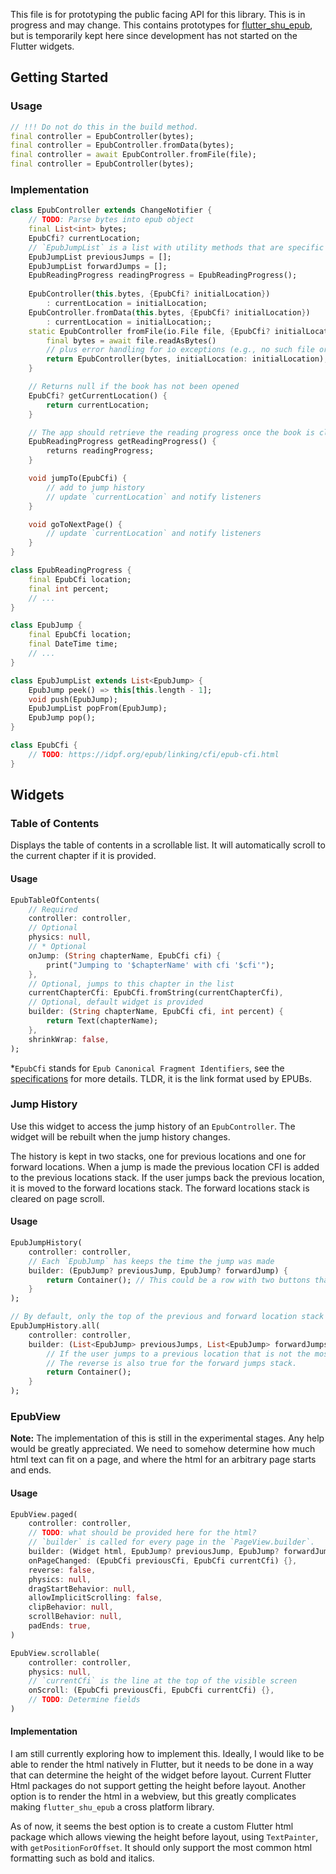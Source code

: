 This file is for prototyping the public facing API for this library. This is in progress and may change. This contains prototypes for [flutter_shu_epub](https://github.com/getBoolean/shu_epub/issues/19), but is temporarily kept here since development has not started on the Flutter widgets.

## Getting Started

### Usage

```dart
// !!! Do not do this in the build method.
final controller = EpubController(bytes);
final controller = EpubController.fromData(bytes);
final controller = await EpubController.fromFile(file);
final controller = EpubController(bytes);
```

### Implementation

```dart
class EpubController extends ChangeNotifier {
	// TODO: Parse bytes into epub object
	final List<int> bytes;
	EpubCfi? currentLocation;
	// `EpubJumpList` is a list with utility methods that are specific to `EpubJump`. It acts similar to a stack
	EpubJumpList previousJumps = [];
	EpubJumpList forwardJumps = [];
	EpubReadingProgress readingProgress = EpubReadingProgress();
	
	EpubController(this.bytes, {EpubCfi? initialLocation})
		: currentLocation = initialLocation;
	EpubController.fromData(this.bytes, {EpubCfi? initialLocation})
		: currentLocation = initialLocation;;
	static EpubController fromFile(io.File file, {EpubCfi? initialLocation}) async {
		final bytes = await file.readAsBytes()
		// plus error handling for io exceptions (e.g., no such file or no permission)
		return EpubController(bytes, initialLocation: initialLocation);
	}

	// Returns null if the book has not been opened
	EpubCfi? getCurrentLocation() {
		return currentLocation;
	}

	// The app should retrieve the reading progress once the book is closed and save it
	EpubReadingProgress getReadingProgress() {
		returns readingProgress;
	}

	void jumpTo(EpubCfi) {
		// add to jump history
		// update `currentLocation` and notify listeners
	}

	void goToNextPage() {
		// update `currentLocation` and notify listeners
	}
}

class EpubReadingProgress {
	final EpubCfi location;
	final int percent;
	// ...
}

class EpubJump {
	final EpubCfi location;
	final DateTime time;
	// ...
}

class EpubJumpList extends List<EpubJump> {
	EpubJump peek() => this[this.length - 1];
	void push(EpubJump);
	EpubJumpList popFrom(EpubJump);
	EpubJump pop();
}

class EpubCfi {
	// TODO: https://idpf.org/epub/linking/cfi/epub-cfi.html
}
```

## Widgets

### Table of Contents

Displays the table of contents in a scrollable list. It will automatically scroll to the current chapter if it is provided.

#### Usage

```dart
EpubTableOfContents(
	// Required
	controller: controller,
	// Optional
	physics: null,
	// * Optional
	onJump: (String chapterName, EpubCfi cfi) {
		print("Jumping to '$chapterName' with cfi '$cfi'");
	},
	// Optional, jumps to this chapter in the list
	currentChapterCfi: EpubCfi.fromString(currentChapterCfi),
	// Optional, default widget is provided
	builder: (String chapterName, EpubCfi cfi, int percent) {
		return Text(chapterName);
	},
	shrinkWrap: false,
);
```

\*`EpubCfi` stands for `Epub Canonical Fragment Identifiers`, see the [specifications](https://idpf.org/epub/linking/cfi/epub-cfi.html) for more details. TLDR, it is the link format used by EPUBs.

### Jump History

Use this widget to access the jump history of an `EpubController`. The widget will be rebuilt when the jump history changes. 

The history is kept in two stacks, one for previous locations and one for forward locations. When a jump is made the previous location CFI is added to the previous locations stack. If the user jumps back the previous location, it is moved to the forward locations stack. The forward locations stack is cleared on page scroll.

#### Usage

```dart
EpubJumpHistory(
	controller: controller,
	// Each `EpubJump` has keeps the time the jump was made
	builder: (EpubJump? previousJump, EpubJump? forwardJump) {
		return Container(); // This could be a row with two buttons that call `controller.jumpTo(jump)` when pressed. The controller is able to determine if it is in the stack using the time of the jump.
	}
);

// By default, only the top of the previous and forward location stack is given. Use `EpubJumpHistory.all` to access a copy of the jump history stacks in the builder
EpubJumpHistory.all(
	controller: controller,
	builder: (List<EpubJump> previousJumps, List<EpubJump> forwardJumps) {
		// If the user jumps to a previous location that is not the most recent, it and all more recent previous jumps will be moved to the forward jumps stack with the selected previous jump at the top of the stack.
		// The reverse is also true for the forward jumps stack.
		return Container();
	}
);
```

### EpubView

**Note:** The implementation of this is still in the experimental stages. Any help would be greatly appreciated. We need to somehow determine how much html text can fit on a page, and where the html for an arbitrary page starts and ends.

#### Usage

```dart
EpubView.paged(
	controller: controller,
	// TODO: what should be provided here for the html?
	// `builder` is called for every page in the `PageView.builder`.
	builder: (Widget html, EpubJump? previousJump, EpubJump? forwardJump) {},
	onPageChanged: (EpubCfi previousCfi, EpubCfi currentCfi) {},
	reverse: false,
	physics: null,
	dragStartBehavior: null,
	allowImplicitScrolling: false,
	clipBehavior: null,
	scrollBehavior: null,
	padEnds: true,
)

EpubView.scrollable(
	controller: controller,
	physics: null,
	// `currentCfi` is the line at the top of the visible screen
	onScroll: (EpubCfi previousCfi, EpubCfi currentCfi) {},
	// TODO: Determine fields
)
```

#### Implementation

I am still currently exploring how to implement this. Ideally, I would like to be able to render the html natively in Flutter, but it needs to be done in a way that can determine the height of the widget before layout. Current Flutter Html packages do not support getting the height before layout. Another option is to render the html in a webview, but this greatly complicates making `flutter_shu_epub` a cross platform library.

As of now, it seems the best option is to create a custom Flutter html package which allows viewing the height before layout, using `TextPainter`, with `getPositionForOffset`. It should only support the most common html formatting such as bold and italics.